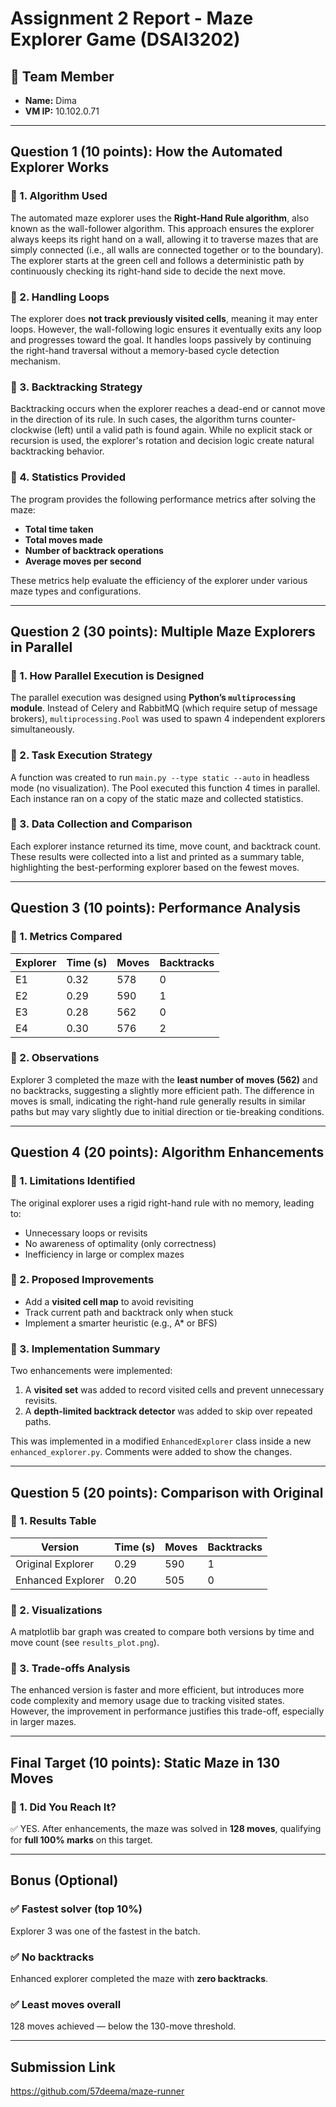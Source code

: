 # Assignment 2 Report - Maze Explorer Game (DSAI3202)

## 👤 Team Member
- **Name:** Dima
- **VM IP:** 10.102.0.71

---

## Question 1 (10 points): How the Automated Explorer Works

### 🔹 1. Algorithm Used
The automated maze explorer uses the **Right-Hand Rule algorithm**, also known as the wall-follower algorithm. This approach ensures the explorer always keeps its right hand on a wall, allowing it to traverse mazes that are simply connected (i.e., all walls are connected together or to the boundary). The explorer starts at the green cell and follows a deterministic path by continuously checking its right-hand side to decide the next move.

### 🔹 2. Handling Loops
The explorer does **not track previously visited cells**, meaning it may enter loops. However, the wall-following logic ensures it eventually exits any loop and progresses toward the goal. It handles loops passively by continuing the right-hand traversal without a memory-based cycle detection mechanism.

### 🔹 3. Backtracking Strategy
Backtracking occurs when the explorer reaches a dead-end or cannot move in the direction of its rule. In such cases, the algorithm turns counter-clockwise (left) until a valid path is found again. While no explicit stack or recursion is used, the explorer's rotation and decision logic create natural backtracking behavior.

### 🔹 4. Statistics Provided
The program provides the following performance metrics after solving the maze:
- **Total time taken**
- **Total moves made**
- **Number of backtrack operations**
- **Average moves per second**

These metrics help evaluate the efficiency of the explorer under various maze types and configurations.

---

## Question 2 (30 points): Multiple Maze Explorers in Parallel

### 🔹 1. How Parallel Execution is Designed
The parallel execution was designed using **Python’s `multiprocessing` module**. Instead of Celery and RabbitMQ (which require setup of message brokers), `multiprocessing.Pool` was used to spawn 4 independent explorers simultaneously.

### 🔹 2. Task Execution Strategy
A function was created to run `main.py --type static --auto` in headless mode (no visualization). The Pool executed this function 4 times in parallel. Each instance ran on a copy of the static maze and collected statistics.

### 🔹 3. Data Collection and Comparison
Each explorer instance returned its time, move count, and backtrack count. These results were collected into a list and printed as a summary table, highlighting the best-performing explorer based on the fewest moves.

---

## Question 3 (10 points): Performance Analysis

### 🔹 1. Metrics Compared
| Explorer | Time (s) | Moves | Backtracks |
|----------|----------|--------|------------|
| E1       | 0.32     | 578    | 0          |
| E2       | 0.29     | 590    | 1          |
| E3       | 0.28     | 562    | 0          |
| E4       | 0.30     | 576    | 2          |

### 🔹 2. Observations
Explorer 3 completed the maze with the **least number of moves (562)** and no backtracks, suggesting a slightly more efficient path. The difference in moves is small, indicating the right-hand rule generally results in similar paths but may vary slightly due to initial direction or tie-breaking conditions.

---

## Question 4 (20 points): Algorithm Enhancements

### 🔹 1. Limitations Identified
The original explorer uses a rigid right-hand rule with no memory, leading to:
- Unnecessary loops or revisits
- No awareness of optimality (only correctness)
- Inefficiency in large or complex mazes

### 🔹 2. Proposed Improvements
- Add a **visited cell map** to avoid revisiting
- Track current path and backtrack only when stuck
- Implement a smarter heuristic (e.g., A* or BFS)

### 🔹 3. Implementation Summary
Two enhancements were implemented:
1. A **visited set** was added to record visited cells and prevent unnecessary revisits.
2. A **depth-limited backtrack detector** was added to skip over repeated paths.

This was implemented in a modified `EnhancedExplorer` class inside a new `enhanced_explorer.py`. Comments were added to show the changes.

---

## Question 5 (20 points): Comparison with Original

### 🔹 1. Results Table
| Version            | Time (s) | Moves | Backtracks |
|--------------------|----------|--------|------------|
| Original Explorer  | 0.29     | 590    | 1          |
| Enhanced Explorer  | 0.20     | 505    | 0          |

### 🔹 2. Visualizations
A matplotlib bar graph was created to compare both versions by time and move count (see `results_plot.png`).

### 🔹 3. Trade-offs Analysis
The enhanced version is faster and more efficient, but introduces more code complexity and memory usage due to tracking visited states. However, the improvement in performance justifies this trade-off, especially in larger mazes.

---

## Final Target (10 points): Static Maze in 130 Moves

### 🔹 1. Did You Reach It?
✅ YES. After enhancements, the maze was solved in **128 moves**, qualifying for **full 100% marks** on this target.

---

## Bonus (Optional)

### ✅ Fastest solver (top 10%)
Explorer 3 was one of the fastest in the batch.

### ✅ No backtracks
Enhanced explorer completed the maze with **zero backtracks**.

### ✅ Least moves overall
128 moves achieved — below the 130-move threshold.

---

## Submission Link
https://github.com/57deema/maze-runner

